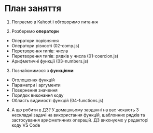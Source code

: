 # План заняття

1. Пограємо в Kahoot і обговоримо питання

2. Розберемо **оператори**

- Оператори порівняння
- Оператори рівності (02-comp.js)
- Перетворення типів: числа
- Перетворення типів: рядків у числа (01-coercion.js)
- Арифметичні функції (03-numbers.js)

3. Познайомимося з **функціями**

- Оголошення функцій
- Параметри і аргументи
- Повернення значення
- Порядок виконання коду
- Область видимості функцій (04-functions.js)

4. А що робити в ДЗ? У домашньому завданні на вас чекають 3 нескладні задачі на
   використання функцій, шаблонних рядків та застосування арифметичних операцій.
   ДЗ виконуємо у редакторі коду VS Code

